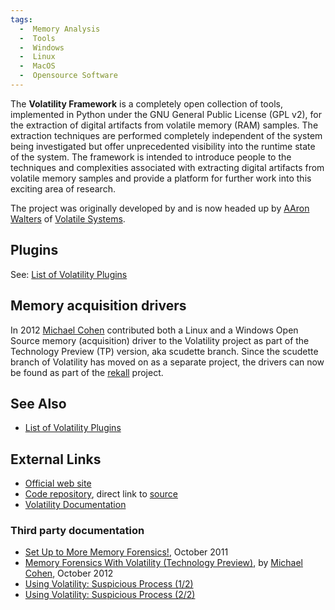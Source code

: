 ```yaml
---
tags:
  -  Memory Analysis
  -  Tools 
  -  Windows
  -  Linux
  -  MacOS
  -  Opensource Software
---
```

The **Volatility Framework** is a completely open collection of tools,
implemented in Python under the GNU General Public License (GPL v2), for
the extraction of digital artifacts from volatile memory (RAM) samples.
The extraction techniques are performed completely independent of the
system being investigated but offer unprecedented visibility into the
runtime state of the system. The framework is intended to introduce
people to the techniques and complexities associated with extracting
digital artifacts from volatile memory samples and provide a platform
for further work into this exciting area of research.

The project was originally developed by and is now headed up by [AAron
Walters](aaron_walters.md) of [Volatile
Systems](volatile_systems.md).

## Plugins

See: [List of Volatility Plugins](list_of_volatility_plugins.md)

## Memory acquisition drivers

In 2012 [Michael Cohen](michael_cohen.md) contributed both a
Linux and a Windows Open Source memory (acquisition) driver to the
Volatility project as part of the Technology Preview (TP) version, aka
scudette branch. Since the scudette branch of Volatility has moved on as
a separate project, the drivers can now be found as part of the
[rekall](rekall.md) project.

## See Also

- [List of Volatility Plugins](list_of_volatility_plugins.md)

## External Links

- [Official web site](https://code.google.com/p/volatility/)
- [Code
  repository](http://code.google.com/p/volatility/source/checkout),
  direct link to
  [source](http://code.google.com/p/volatility/source/browse/)
- [Volatility Documentation](http://code.google.com/p/volatility/w/list)

### Third party documentation

- [Set Up to More Memory
  Forensics!](http://sketchymoose.blogspot.com/2011/10/set-up-to-more-memory-forensics.html),
  October 2011
- [Memory Forensics With Volatility (Technology
  Preview)](https://docs.google.com/presentation/d/1KsZGF6cQ-N8ngABFGCZf8pTQQ5CZ19VoAHq5cO5ZPdE/edit),
  by [Michael Cohen](michael_cohen.md), October 2012
- [Using Volatility: Suspicious Process
  (1/2)](http://www.youtube.com/watch?v=8HsZLge0wWc)
- [Using Volatility: Suspicious Process
  (2/2)](http://www.youtube.com/watch?v=XTZPNk-Esok)